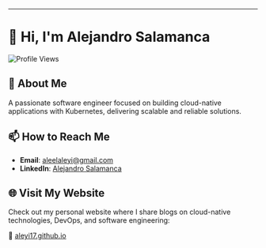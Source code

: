 ---

# 👋 Hi, I'm Alejandro Salamanca

![Profile Views](https://komarev.com/ghpvc/?username=alejandrosalamanca17&color=blue)

## 🌟 About Me

A passionate software engineer focused on building cloud-native applications with Kubernetes, delivering scalable and reliable solutions.

## 📫 How to Reach Me

- **Email**: aleelaleyi@gmail.com
- **LinkedIn**: [Alejandro Salamanca](https://www.linkedin.com/in/alejandro-salamanca/)

## 🌐 Visit My Website  

Check out my personal website where I share blogs on cloud-native technologies, DevOps, and software engineering:  

🔗 [aleyi17.github.io](https://aleyi17.github.io)
